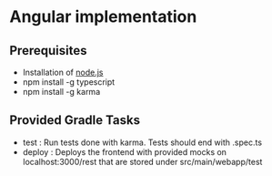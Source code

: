 Angular implementation
======================

Prerequisites
-------------

* Installation of [node.js](https://nodejs.org/en/)
* npm install -g typescript
* npm install -g karma


Provided Gradle Tasks
---------------------

* test   : Run tests done with karma. Tests should end with .spec.ts
* deploy : Deploys the frontend with provided mocks on localhost:3000/rest that are stored
           under src/main/webapp/test